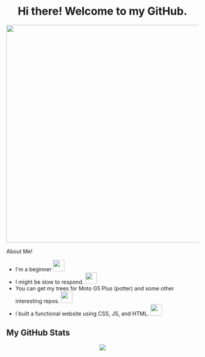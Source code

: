<h1 align="center">Hi there! Welcome to my GitHub.</h1>

<p align="center">
       <img src="https://github.com/TheDudeThatCode/TheDudeThatCode/blob/master/Assets/dino.gif" width="570px">
</p>

About Me!
<p align="center">
<ul>
      <li>I'm a beginner 
            <img src="https://media.giphy.com/media/WUlplcMpOCEmTGBtBW/giphy.gif" width="30">
      </li>
      <li>I might be slow to respond. 
            <a href="https://giphy.com/stickers/nosmokingkorea-khealth-transparent-nodam-zyq0qb0PgSLsOZbJMu">
                   <img src="https://media.giphy.com/media/zyq0qb0PgSLsOZbJMu/giphy.gif" width="30" />
            </a>
      </li>
      <li>You can get my trees for Moto G5 Plus (potter) and some other interesting repos.
            <a href="https://giphy.com/stickers/Popcore-arrow-point-arrows-KBTn9vT0sHlgEO1BoZ">
                   <img src="https://media.giphy.com/media/KBTn9vT0sHlgEO1BoZ/giphy.gif" width="30" />
            </a>
      </li>
      <li>I built a functional website using CSS, JS, and HTML.
            <a href="https://giphy.com/stickers/QWvra259h4LCvdJnxP">
                    <img src="https://media.giphy.com/media/QWvra259h4LCvdJnxP/giphy.gif" width="30" /> 
            </a>
      </li>
</ul>
</p>

## My GitHub Stats

<p align="center">     
    <img src="https://github-readme-stats.vercel.app/api?username=vishwajithkv&theme=midnight-purple&hide_border=true&include_all_commits=true&count_private=true" /> 
</p>
